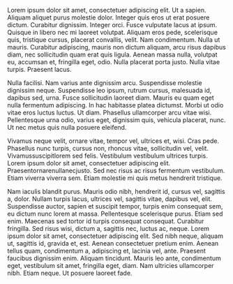Lorem ipsum dolor sit amet, consectetuer adipiscing elit. Ut a sapien. Aliquam aliquet purus molestie dolor. Integer quis eros ut erat posuere dictum. Curabitur dignissim. Integer orci. Fusce vulputate lacus at ipsum. Quisque in libero nec mi laoreet volutpat. Aliquam eros pede, scelerisque quis, tristique cursus, placerat convallis, velit. Nam condimentum. Nulla ut mauris. Curabitur adipiscing, mauris non dictum aliquam, arcu risus dapibus diam, nec sollicitudin quam erat quis ligula. Aenean massa nulla, volutpat eu, accumsan et, fringilla eget, odio. Nulla placerat porta justo. Nulla vitae turpis. Praesent lacus.

Nulla facilisi. Nam varius ante dignissim arcu. Suspendisse molestie dignissim neque. Suspendisse leo ipsum, rutrum cursus, malesuada id, dapibus sed, urna. Fusce sollicitudin laoreet diam. Mauris eu quam eget nulla fermentum adipiscing. In hac habitasse platea dictumst. Morbi ut odio vitae eros luctus luctus. Ut diam. Phasellus ullamcorper arcu vitae wisi. Pellentesque urna odio, varius eget, dignissim quis, vehicula placerat, nunc. Ut nec metus quis nulla posuere eleifend.

Vivamus neque velit, ornare vitae, tempor vel, ultrices et, wisi. Cras pede. Phasellus nunc turpis, cursus non, rhoncus vitae, sollicitudin vel, velit. Vivamussuscipitlorem sed felis. Vestibulum vestibulum ultrices turpis. Lorem ipsum dolor sit amet, consectetuer adipiscing elit. Praesentornarenullanecjusto. Sed nec risus ac risus fermentum vestibulum. Etiam viverra viverra sem. Etiam molestie mi quis metus hendrerit tristique.

Nam iaculis blandit purus. Mauris odio nibh, hendrerit id, cursus vel, sagittis a, dolor. Nullam turpis lacus, ultrices vel, sagittis vitae, dapibus vel, elit. Suspendisse auctor, sapien et suscipit tempor, turpis enim consequat sem, eu dictum nunc lorem at massa.
Pellentesque scelerisque purus. Etiam sed enim. Maecenas sed tortor id turpis consequat consequat. Curabitur fringilla. Sed risus wisi, dictum a, sagittis nec, luctus ac, neque. Lorem ipsum dolor sit amet, consectetuer adipiscing elit. Sed nibh neque, aliquam ut, sagittis id, gravida et, est. Aenean consectetuer pretium enim. Aenean tellus quam, condimentum a, adipiscing et, lacinia vel, ante. Praesent faucibus dignissim enim. Aliquam tincidunt. Mauris leo ante, condimentum eget, vestibulum sit amet, fringilla eget, diam. Nam ultricies ullamcorper nibh. Etiam neque. Ut posuere laoreet fade.
